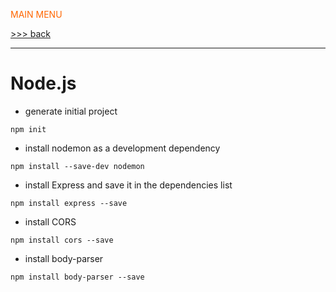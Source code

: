 <span style="color:#f60;">MAIN MENU</span>

[>>> back](./../../../README)

---

# Node.js



- generate initial project
```
npm init
```

- install nodemon as a development dependency
```
npm install --save-dev nodemon
```

- install Express and save it in the dependencies list
```
npm install express --save
```

- install CORS
```
npm install cors --save
```

- install body-parser
```
npm install body-parser --save
```